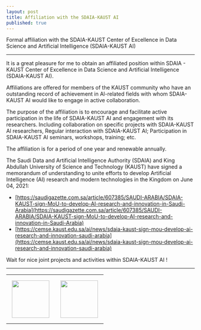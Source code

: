 ```yaml
---
layout: post
title: Affiliation with the SDAIA-KAUST AI
published: true
---
```


Formal affiliation with the SDAIA-KAUST Center of Excellence in Data Science and Artificial Intelligence (SDAIA-KAUST AI)

---

It is a great pleasure for me to obtain an affiliated position within SDAIA - KAUST Center of Excellence in Data Science and Artificial Intelligence (SDAIA-KAUST AI).

Affiliations are offered for members of the KAUST community who have an outstanding record of achievement in Al-related fields with whom SDAIA-KAUST AI would like to engage in active collaboration. 

The purpose of the affiliation is to encourage and facilitate active participation in the life of  SDAIA-KAUST AI and engagement with its researchers. Including collaboration on specific projects with SDAIA-KAUST Al researchers, Regular interaction with SDAIA-KAUST AI; Participation in SDAIA-KAUST Al seminars, workshops, training; etc.

The affiliation is for a period of one year and renewable annually. 


The Saudi Data and Artificial Intelligence Authority (SDAIA) and King Abdullah University of Science and Technology (KAUST) have signed a memorandum of understanding to unite efforts to develop Artificial Intelligence (AI) research and modern technologies in the Kingdom on June 04, 2021:
* [https://saudigazette.com.sa/article/607385/SAUDI-ARABIA/SDAIA-KAUST-sign-MoU-to-develop-AI-research-and-innovation-in-Saudi-Arabia](https://saudigazette.com.sa/article/607385/SAUDI-ARABIA/SDAIA-KAUST-sign-MoU-to-develop-AI-research-and-innovation-in-Saudi-Arabia)
* [https://cemse.kaust.edu.sa/ai/news/sdaia-kaust-sign-mou-develop-ai-research-and-innovation-saudi-arabia](https://cemse.kaust.edu.sa/ai/news/sdaia-kaust-sign-mou-develop-ai-research-and-innovation-saudi-arabia)

Wait for nice joint projects and activities within SDAIA-KAUST AI !

---

<table style="text-align:center;">
<tr>
<td style="padding:15px;text-align:center;vertical-align:middle;"> <img height="100px" src="https://burlachenkok.github.io/materials/SDAIA-Logo-2.png"/> </td> 
<td style="padding:15px;text-align:center;vertical-align:middle;"> <img height="100px" src="https://burlachenkok.github.io/materials/KAUST-logo.png"/> </td> 
</tr>
</table>


